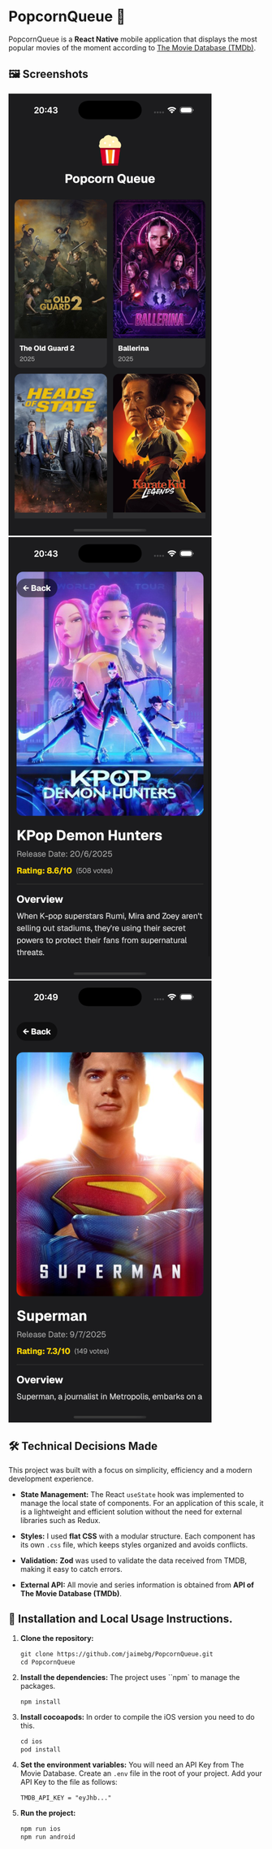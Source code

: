 # PopcornQueue 🍿

PopcornQueue is a **React Native** mobile application that displays the most popular movies of the moment according to [The Movie Database (TMDb)](https://www.themoviedb.org/ "null").

## 🖼️ Screenshots
![Home](https://github.com/jaimebg/PopcornQueue/raw/main/screenshots/Home.png "Home") ![Details](https://github.com/jaimebg/PopcornQueue/raw/main/screenshots/Details.png "Details")![Details 2](https://github.com/jaimebg/PopcornQueue/raw/main/screenshots/Details2.png "Details 2")


## 🛠️ Technical Decisions Made

This project was built with a focus on simplicity, efficiency and a modern development experience.

- **State Management:** The React `useState` hook was implemented to manage the local state of components. For an application of this scale, it is a lightweight and efficient solution without the need for external libraries such as Redux.
    
- **Styles:** I used **flat CSS** with a modular structure. Each component has its own `.css` file, which keeps styles organized and avoids conflicts.

- **Validation:** **Zod** was used to validate the data received from TMDB, making it easy to catch errors.
    
- **External API:** All movie and series information is obtained from **API of The Movie Database (TMDb)**.
    

## 🚀 Installation and Local Usage Instructions.

1.  **Clone the repository:**
    
    ```
    git clone https://github.com/jaimebg/PopcornQueue.git
    cd PopcornQueue
    
    ```
    
2.  **Install the dependencies:** The project uses ``npm` to manage the packages.
    
    ```
 	npm install
    
    ```
3.  **Install cocoapods:** In order to compile the iOS version you need to do this.

	```
	cd ios
	pod install

	```
    
4.  **Set the environment variables:** You will need an API Key from The Movie Database. Create an `.env` file in the root of your project. Add your API Key to the file as follows:
    
    ```
    TMDB_API_KEY = "eyJhb..."
    ```
    
5.  **Run the project:**
    
    ```
    npm run ios
    npm run android
    ```
